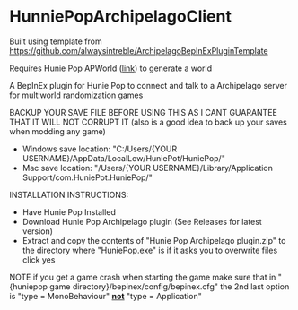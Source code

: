 # HunniePopArchipelagoClient

Built using template from https://github.com/alwaysintreble/ArchipelagoBepInExPluginTemplate

Requires Hunie Pop APWorld ([link](https://github.com/DotsofdarknessArchipelago/HuniePop-APWorld)) to generate a world

A BepInEx plugin for Hunie Pop to connect and talk to a Archipelago server for multiworld randomization games

BACKUP YOUR SAVE FILE BEFORE USING THIS AS I CANT GUARANTEE THAT IT WILL NOT CORRUPT IT
(also is a good idea to back up your saves when modding any game)
- Windows save location: "C:/Users/{YOUR USERNAME}/AppData/LocalLow/HuniePot/HuniePop/"
- Mac save location: "/Users/{YOUR USERNAME}/Library/Application Support/com.HuniePot.HuniePop/"

INSTALLATION INSTRUCTIONS:

- Have Hunie Pop Installed
- Download Hunie Pop Archipelago plugin (See Releases for latest version)
- Extract and copy the contents of "Hunie Pop Archipelago plugin.zip" to the directory where "HuniePop.exe" is if it asks you to overwrite files click yes

NOTE if you get a game crash when starting the game make sure that in "{huniepop game directory}/bepinex/config/bepinex.cfg" the 2nd last option is "type = MonoBehaviour" <b><ins>not</ins></b> "type = Application"

